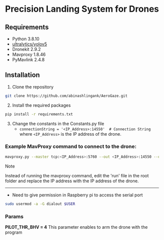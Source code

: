 # Precision Landing System for Drones

## Requirements
- Python 3.8.10
- [ultralytics/yolov5](https://github.com/ultralytics/yolov5)
- Dronekit 2.9.2 
- Mavproxy 1.8.46
- PyMavlink 2.4.8

## Installation
1. Clone the repository
```bash
git clone https://github.com/abinashlingank/AeroGaze.git
```

2. Install the required packages
```bash
pip install -r requirements.txt
```
3. Change the constants in the Constants.py file
    - ` connectionString = '<IP_Address>:14550'  # Connection String `
        where `<IP_Address>` is the IP address of the drone.



### Example MavProxy command to connect to the drone:
```bash
mavproxy.py --master tcp:<IP_Address>:5760 --out <IP_Address>:14550 --out <IP_Address>:14551
```

> [!NOTE]
> Instead of running the mavproxy command, edit the 'run' file in the root folder and replace the IP address with the IP address of the drone.


---

- Need to give permission in Raspberry pi to access the serial port
```bash
sudo usermod -a -G dialout $USER
```

### Params

**PILOT_THR_BHV = 4**
This parameter enables to arm the drone with the program





